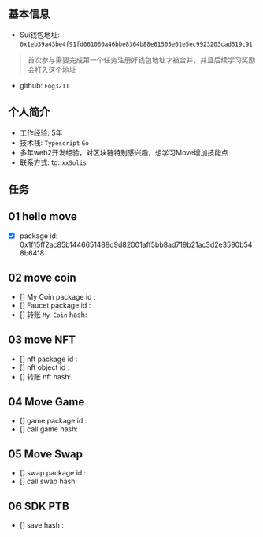 ## 基本信息
- Sui钱包地址: `0x1eb39a43be4f91fd061060a46bbe8364b88e61505e01e5ec9923203cad519c91`
> 首次参与需要完成第一个任务注册好钱包地址才被合并，并且后续学习奖励会打入这个地址
- github: `Fog3211`

## 个人简介
- 工作经验: 5年
- 技术栈: `Typescript` `Go`
- 多年web2开发经验，对区块链特别感兴趣，想学习Move增加技能点
- 联系方式: tg: `xxSolis` 

## 任务

##   01 hello move  
- [x] package id: 0x1f15ff2ac85b1446651488d9d82001aff5bb8ad719b21ac3d2e3590b548b6418

##   02 move coin
- [] My Coin package id : 
- [] Faucet package id : 
- [] 转账 `My Coin` hash:

##   03 move NFT
- [] nft package id :
- [] nft object id : 
- [] 转账 nft  hash:

##   04 Move Game
- [] game package id :
- [] call game hash:

##   05 Move Swap
- [] swap package id :
- [] call swap hash:

##   06 SDK PTB
- [] save hash :
